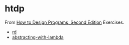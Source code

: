

# htdp

<div class="org-center">
<p>
From <a href="https://htdp.org/2021-5-4/Book/index.html">How to Design Programs, Second Edition</a> Exercises.
</p>
</div>

-   [rd](docs/rd.md)
-   [abstracting-with-lambda](docs/abstracting-with-lambda.md)

